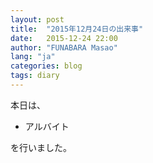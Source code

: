 ```yaml
---
layout: post
title:  "2015年12月24日の出来事"
date:   2015-12-24 22:00
author: "FUNABARA Masao"
lang: "ja"
categories: blog
tags: diary
---
```


本日は、

* アルバイト

を行いました。
